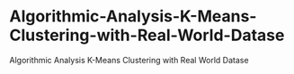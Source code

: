 # Algorithmic-Analysis-K-Means-Clustering-with-Real-World-Datase
Algorithmic Analysis K-Means Clustering with Real World Datase

